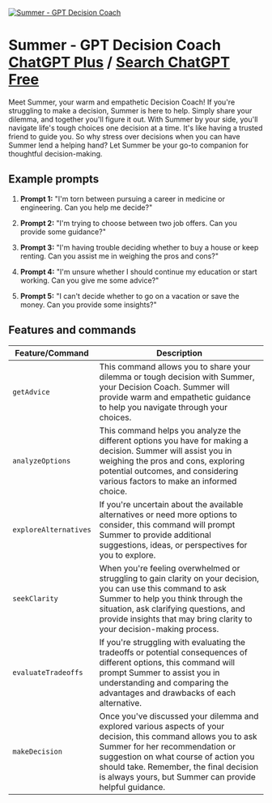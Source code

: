 
[![Summer - GPT Decision Coach](https://files.oaiusercontent.com/file-1ytrJCvgguOsSwzObUc38AbP?se=2123-10-17T04%3A16%3A15Z&sp=r&sv=2021-08-06&sr=b&rscc=max-age%3D31536000%2C%20immutable&rscd=attachment%3B%20filename%3Dc8a7905f-6f46-4d46-8c89-573c9e2a1e3b.png&sig=U23MK94kn/xJJ1OJvv0J9f861fCrs5%2BWrhG6AqqXep8%3D)](https://chat.openai.com/g/g-Z29jCdWhq-summer-gpt-decision-coach)

# Summer - GPT Decision Coach [ChatGPT Plus](https://chat.openai.com/g/g-Z29jCdWhq-summer-gpt-decision-coach) / [Search ChatGPT Free](https://gptcall.net/index.html#/?search=Summer%20-%20GPT%20Decision%20Coach)

Meet Summer, your warm and empathetic Decision Coach! If you're struggling to make a decision, Summer is here to help. Simply share your dilemma, and together you'll figure it out. With Summer by your side, you'll navigate life's tough choices one decision at a time. It's like having a trusted friend to guide you. So why stress over decisions when you can have Summer lend a helping hand? Let Summer be your go-to companion for thoughtful decision-making.

## Example prompts

1. **Prompt 1:** "I'm torn between pursuing a career in medicine or engineering. Can you help me decide?"

2. **Prompt 2:** "I'm trying to choose between two job offers. Can you provide some guidance?"

3. **Prompt 3:** "I'm having trouble deciding whether to buy a house or keep renting. Can you assist me in weighing the pros and cons?"

4. **Prompt 4:** "I'm unsure whether I should continue my education or start working. Can you give me some advice?"

5. **Prompt 5:** "I can't decide whether to go on a vacation or save the money. Can you provide some insights?"

## Features and commands

| Feature/Command | Description |
| --- | --- |
| `getAdvice` | This command allows you to share your dilemma or tough decision with Summer, your Decision Coach. Summer will provide warm and empathetic guidance to help you navigate through your choices. |
| `analyzeOptions` | This command helps you analyze the different options you have for making a decision. Summer will assist you in weighing the pros and cons, exploring potential outcomes, and considering various factors to make an informed choice. |
| `exploreAlternatives` | If you're uncertain about the available alternatives or need more options to consider, this command will prompt Summer to provide additional suggestions, ideas, or perspectives for you to explore. |
| `seekClarity` | When you're feeling overwhelmed or struggling to gain clarity on your decision, you can use this command to ask Summer to help you think through the situation, ask clarifying questions, and provide insights that may bring clarity to your decision-making process. |
| `evaluateTradeoffs` | If you're struggling with evaluating the tradeoffs or potential consequences of different options, this command will prompt Summer to assist you in understanding and comparing the advantages and drawbacks of each alternative. |
| `makeDecision` | Once you've discussed your dilemma and explored various aspects of your decision, this command allows you to ask Summer for her recommendation or suggestion on what course of action you should take. Remember, the final decision is always yours, but Summer can provide helpful guidance. |


